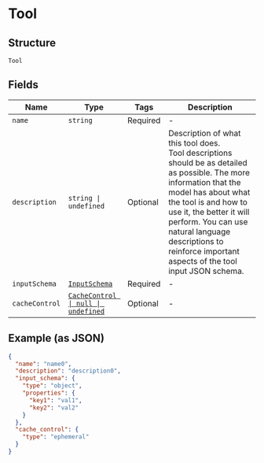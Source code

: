 
# Tool

## Structure

`Tool`

## Fields

| Name | Type | Tags | Description |
|  --- | --- | --- | --- |
| `name` | `string` | Required | - |
| `description` | `string \| undefined` | Optional | Description of what this tool does.<br>Tool descriptions should be as detailed as possible. The more information that the model has about what the tool is and how to use it, the better it will perform. You can use natural language descriptions to reinforce important aspects of the tool input JSON schema. |
| `inputSchema` | [`InputSchema`](../../doc/models/input-schema.md) | Required | - |
| `cacheControl` | [`CacheControl \| null \| undefined`](../../doc/models/cache-control.md) | Optional | - |

## Example (as JSON)

```json
{
  "name": "name0",
  "description": "description0",
  "input_schema": {
    "type": "object",
    "properties": {
      "key1": "val1",
      "key2": "val2"
    }
  },
  "cache_control": {
    "type": "ephemeral"
  }
}
```

